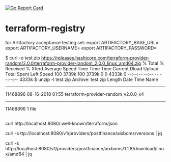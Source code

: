 [![Go Report Card](https://goreportcard.com/badge/github.com/marcsauter/terraform-registry)](https://goreportcard.com/report/github.com/marcsauter/terraform-registry)

# terraform-registry

for Artifactory acceptance testing set:
export ARTIFACTORY_BASE_URL=
export ARTIFACTORY_USERNAME=
export ARTIFACTORY_PASSWORD=


$ curl -o test.zip https://releases.hashicorp.com/terraform-provider-random/2.0.0/terraform-provider-random_2.0.0_linux_amd64.zip
  % Total    % Received % Xferd  Average Speed   Time    Time     Time  Current
                                 Dload  Upload   Total   Spent    Left  Speed
100 3739k  100 3739k    0     0  4333k      0 --:--:-- --:--:-- --:--:-- 4333k
$ unzip -l test.zip
Archive:  test.zip
  Length      Date    Time    Name
---------  ---------- -----   ----
 11468896  08-16-2018 01:55   terraform-provider-random_v2.0.0_x4
---------                     -------
 11468896                     1 file


##
curl http://localhost:8080/.well-known/terraform/json

curl -s ttp://localhost:8080/v1/providers/postfinance/aixboms/versions | jq

curl -s http://localhost:8080/v1/providers/postfinance/aixboms/1.1.8/download/linux/amd64 | jq